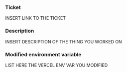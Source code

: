 ### Ticket

INSERT LINK TO THE TICKET

### Description

INSERT DESCRIPTION OF THE THING YOU WORKED ON

### Modified environment variable

LIST HERE THE VERCEL ENV VAR YOU MODIFIED
